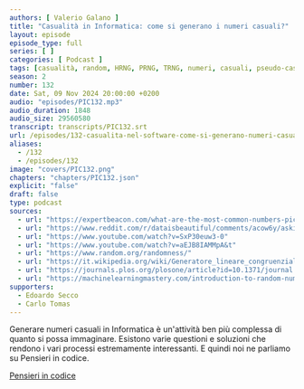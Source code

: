 ```yaml
---
authors: [ Valerio Galano ]
title: "Casualità in Informatica: come si generano i numeri casuali?"
layout: episode
episode_type: full
series: [ ]
categories: [ Podcast ]
tags: [casualità, random, HRNG, PRNG, TRNG, numeri, casuali, pseudo-casuali]
season: 2
number: 132
date: Sat, 09 Nov 2024 20:00:00 +0200
audio: "episodes/PIC132.mp3"
audio_duration: 1848
audio_size: 29560580
transcript: transcripts/PIC132.srt
url: /episodes/132-casualita-nel-software-come-si-generano-numeri-casuali
aliases:
  - /132
  - /episodes/132
image: "covers/PIC132.png"
chapters: "chapters/PIC132.json"
explicit: "false"
draft: false
type: podcast
sources:
  - url: "https://expertbeacon.com/what-are-the-most-common-numbers-picked-from-1-to-10/"
  - url: "https://www.reddit.com/r/dataisbeautiful/comments/acow6y/asking_over_8500_students_to_pick_a_random_number/"
  - url: "https://www.youtube.com/watch?v=SxP30euw3-0"
  - url: "https://www.youtube.com/watch?v=aEJB8IAMMpA&t"
  - url: "https://www.random.org/randomness/"
  - url: "https://it.wikipedia.org/wiki/Generatore_lineare_congruenziale"
  - url: "https://journals.plos.org/plosone/article?id=10.1371/journal.pone.0041531"
  - url: "https://machinelearningmastery.com/introduction-to-random-number-generators-for-machine-learning/"
supporters:
  - Edoardo Secco
  - Carlo Tomas
---
```


Generare numeri casuali in Informatica è un'attività ben più complessa di quanto si possa immaginare. Esistono varie questioni e soluzioni che rendono i vari processi estremamente interessanti. E quindi noi ne parliamo su Pensieri in codice. 

[Pensieri in codice](https://pensieriincodice.it/132)
